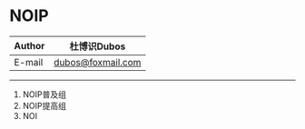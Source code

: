 NOIP
======

|Author|杜博识Dubos|
|---|---|
|E-mail|dubos@foxmail.com|
------

1. NOIP普及组
2. NOIP提高组
3. NOI
